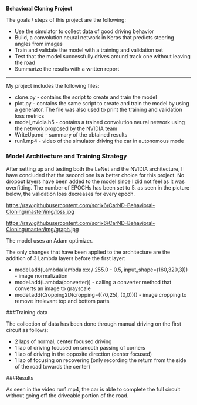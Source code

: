 **Behavioral Cloning Project**

The goals / steps of this project are the following:
* Use the simulator to collect data of good driving behavior
* Build, a convolution neural network in Keras that predicts steering angles from images
* Train and validate the model with a training and validation set
* Test that the model successfully drives around track one without leaving the road
* Summarize the results with a written report

---

My project includes the following files:
* clone.py - contains the script to create and train the model
* plot.py - contains the same script to create and train the model by using a generator. 
The file was also used to print the training and validation loss metrics
* model_nvidia.h5 - contains a trained convolution neural network using the network proposed by the NVIDIA team
* WriteUp.md - summary of the obtained results
* run1.mp4 - video of the simulator driving the car in autonomous mode

### Model Architecture and Training Strategy

[Model architecture]: https://raw.githubusercontent.com/sorix6/CarND-Behavioral-Cloning/master/img/model.jpg

After setting up and testing both the LeNet and the NVIDIA architecture, I have concluded that the second one is a better choice for this project.
No dropout layers have been added to the model since I did not feel as it was overfitting.
The number of EPOCHs has been set to 5. as seen in the picture below, the validation loss decreases for every epoch.

https://raw.githubusercontent.com/sorix6/CarND-Behavioral-Cloning/master/img/loss.jpg

https://raw.githubusercontent.com/sorix6/CarND-Behavioral-Cloning/master/img/graph.jpg

The model uses an Adam optimizer.

The only changes that have been applied to the architecture are the addition of 3 Lambda layers before the first layer:
* model.add(Lambda(lambda x:x / 255.0 - 0.5, input_shape=(160,320,3))) - image normalization
* model.add(Lambda(converter)) - calling a converter method that converts an image to grayscale
* model.add(Cropping2D(cropping=((70,25), (0,0)))) - image cropping to remove irrelevant top and bottom parts

[Original image]: https://raw.githubusercontent.com/sorix6/CarND-Behavioral-Cloning/master/img/imgCenter1-0.jpg "Original"
[After normalization]: https://raw.githubusercontent.com/sorix6/CarND-Behavioral-Cloning/master/img/imgCenterNormalized0.jpg "After normalization"
[After grayscaling]: https://raw.githubusercontent.com/sorix6/CarND-Behavioral-Cloning/master/img/imgCenterGrayscale0.jpg "After grayscaling"
[After cropping]: https://raw.githubusercontent.com/sorix6/CarND-Behavioral-Cloning/master/img/imgCenterCropped0.jpg "After cropping"


###Training data

The collection of data has been done through manual driving on the first circuit as follows:
* 2 laps of normal, center focused driving
* 1 lap of driving focused on smooth passing of corners
* 1 lap of driving in the opposite direction (center focused)
* 1 lap of focusing on recovering (only recording the return from the side of the road towards the center)


###Results

As seen in the video run1.mp4, the car is able to complete the full circuit without going off the driveable portion of the road.